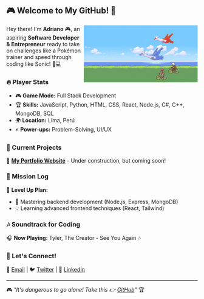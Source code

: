 ## 🎮 Welcome to My GitHub! 🚀

<div>
  <img src="https://github.com/Universexha/Universexha/blob/main/baner.jpg?raw=true" alt="Banner" width="300" align="right">
  <p>
    Hey there! I'm <strong>Adriano</strong> 🎮, an aspiring <strong>Software Developer & Entrepreneur</strong> ready to take on challenges like a Pokémon trainer and speed through coding like Sonic! 🚀💻
  </p>
</div>

### 🔥 Player Stats

- 🎮 **Game Mode:** Full Stack Development
- 🏆 **Skills:** JavaScript, Python, HTML, CSS, React, Node.js, C#, C++, MongoDB, SQL
- 🌍 **Location:** Lima, Perú
- ⚡ **Power-ups:** Problem-Solving, UI/UX

### 🎯 Current Projects

🚧 **[My Portfolio Website](https://github.com/yourusername/portfolio)** - Under construction, but coming soon!  

### 📜 Mission Log

📌 **Level Up Plan:**
- 🚀 Mastering backend development (Node.js, Express, MongoDB)
- 💡 Learning advanced frontend techniques (React, Tailwind)

### 🎶 Soundtrack for Coding

🎧 **Now Playing:** Tyler, The Creator - See You Again 🎶

### 🌟 Let's Connect!

💌 [Email](mailto:your@email.com) | 🐦 [Twitter](https://twitter.com/yourusername) | 👔 [LinkedIn](https://linkedin.com/in/yourusername)

---

🎮 _"It's dangerous to go alone! Take this 👉 [GitHub](https://github.com/yourusername)"_ 🏆
